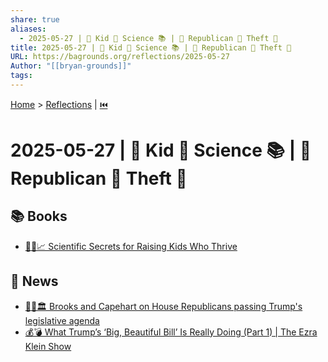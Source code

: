 ```yaml
---
share: true
aliases:
  - 2025-05-27 | 🐐 Kid 🔬 Science 📚 | 📰 Republican 🐘 Theft 💸
title: 2025-05-27 | 🐐 Kid 🔬 Science 📚 | 📰 Republican 🐘 Theft 💸
URL: https://bagrounds.org/reflections/2025-05-27
Author: "[[bryan-grounds]]"
tags: 
---
```

[Home](../index.md) > [Reflections](./index.md) | [⏮️](./2025-05-26.md)  
# 2025-05-27 | 🐐 Kid 🔬 Science 📚 | 📰 Republican 🐘 Theft 💸  
## 📚 Books  
- [🧪👶📈 Scientific Secrets for Raising Kids Who Thrive](../books/scientific-secrets-for-raising-kids-who-thrive.md)  
  
## 📰 News  
- [👹📜🏛️ Brooks and Capehart on House Republicans passing Trump's legislative agenda](../videos/brooks-and-capehart-on-house-republicans-passing-trumps-legislative-agenda.md)  
- [💰💣 What Trump’s ‘Big, Beautiful Bill’ Is Really Doing (Part 1) | The Ezra Klein Show](../videos/what-trumps-big-beautiful-bill-is-really-doing-part-1-the-ezra-klein-show.md)